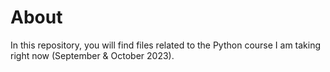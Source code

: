 # About
In this repository, you will find files related to the Python course I am taking right now (September & October 2023).
